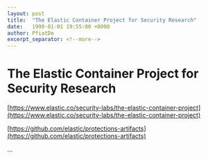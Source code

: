 ```yaml
---
layout: post
title:  "The Elastic Container Project for Security Research"
date:   1990-01-01 19:55:00 +0000
author: PfiatDe
excerpt_separator: <!--more-->
---
```


# The Elastic Container Project for Security Research

[https://www.elastic.co/security-labs/the-elastic-container-project](https://www.elastic.co/security-labs/the-elastic-container-project)

[https://github.com/elastic/protections-artifacts](https://github.com/elastic/protections-artifacts)

...
<!--more-->

